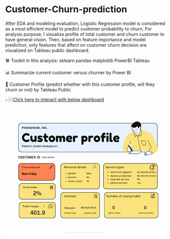 # Customer-Churn-prediction
After EDA and modeling evaluation, Logistic Regression model is considered as a most efficient model to predict customer probability to churn. 
For analysis purpose, I visualize profile of total customer and churn customer to have general vision. Then, based on feature importance and model prediction, only features that affect on customer churn decision are visualized on Tableau public dashboard.

🛠 Toolkit in this analysis: 
sklearn
pandas
matplotlib
PowerBI
Tableau

📊 Summarize current customer versus churner by Power BI 

👤 Customer Profile (predict whether with this customer profile, will they churn or not) by Tableau Public

👉🏼[Click here to interact with below dashboard](https://public.tableau.com/app/profile/nguyen.thu.nhat.thao/viz/Churn_16843102808770/Dashboard1)


![](https://github.com/nhthaonguyen/nhthaonguyen.github.io/blob/main/image/churn-predict-profile.png)
